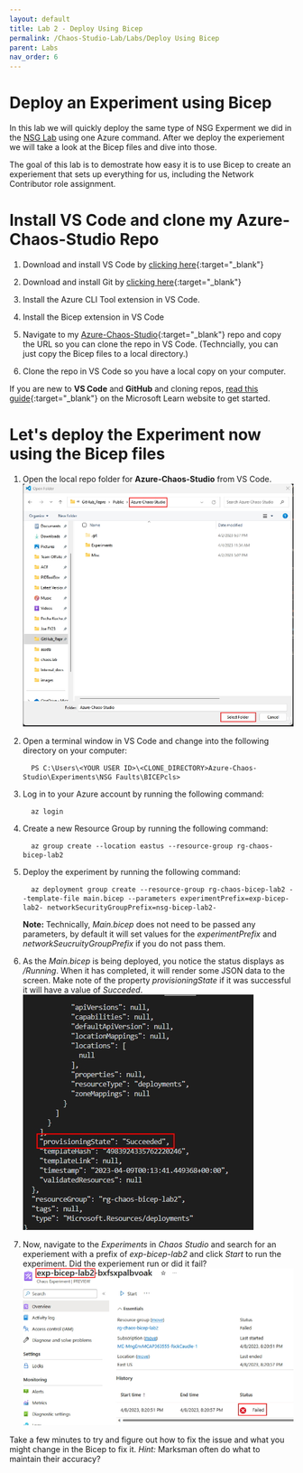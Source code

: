 ```yaml
---
layout: default
title: Lab 2 - Deploy Using Bicep
permalink: /Chaos-Studio-Lab/Labs/Deploy Using Bicep
parent: Labs 
nav_order: 6
---
```

# Deploy an Experiment using Bicep
In this lab we will quickly deploy the same type of NSG Experment we did in the [NSG Lab](/Labs/NSG-Service-Bus-Lab2.markdown) using one Azure command.  After we deploy the experiement we will take a look at the Bicep files and dive into those.  

The goal of this lab is to demostrate how easy it is to use Bicep to create an experiement that sets up everything for us, including the Network Contributor role assignment.

# Install VS Code and clone my Azure-Chaos-Studio Repo
1. Download and install VS Code by [clicking here](https://code.visualstudio.com/){:target="_blank"} 

2. Download and install Git by [clicking here](https://git-scm.com/download/win){:target="_blank"}

3. Install the Azure CLI Tool extension in VS Code.

4. Install the Bicep extension in VS Code

5. Navigate to my [Azure-Chaos-Studio](https://github.com/Rickcau/Azure-Chaos-Studio){:target="_blank"} repo and copy the URL so you can clone the repo in VS Code.  (Techncially, you can just copy the Bicep files to a local directory.)

6. Clone the repo in VS Code so you have a local copy on your computer.

If you are new to **VS Code** and **GitHub** and cloning repos, [read this guide](https://learn.microsoft.com/en-us/azure/developer/javascript/how-to/with-visual-studio-code/clone-github-repository?tabs=create-repo-command-palette%2Cinitialize-repo-activity-bar%2Ccreate-branch-command-palette%2Ccommit-changes-command-palette%2Cpush-command-palette){:target="_blank"} on the Microsoft Learn website to get started.

# Let's deploy the Experiment now using the Bicep files
1. Open the local repo folder for **Azure-Chaos-Studio** from VS Code.
![](/assets/images/Open-Repro.jpg)

2. Open a terminal window in VS Code and change into the following directory on your computer:
   ~~~
     PS C:\Users\<YOUR USER ID>\<CLONE_DIRECTORY>Azure-Chaos-Studio\Experiments\NSG Faults\BICEPcls>
   ~~~

3. Log in to your Azure account by running the following command:
   ~~~
     az login
   ~~~

4. Create a new Resource Group by running the following command:
   ~~~
     az group create --location eastus --resource-group rg-chaos-bicep-lab2
   ~~~

5. Deploy the experiment by running the following command:
   ~~~
     az deployment group create --resource-group rg-chaos-bicep-lab2 --template-file main.bicep --parameters experimentPrefix=exp-bicep-lab2- networkSecurityGroupPrefix=nsg-bicep-lab2-
   ~~~

   **Note:**  Technically, *Main.bicep* does not need to be passed any parameters, by default it will set values for the *experimentPrefix* and *networkSeucruityGroupPrefix* if you do not pass them.

6. As the *Main.bicep* is being deployed, you notice the status displays as */Running*.  When it has completed, it will render some JSON data to the screen.  Make note of the property *provisioningState* if it was successful it will have a value of *Succeded*.
![](/assets/images/Bicep-Completed.jpg) 

7. Now, navigate to the *Experiments* in *Chaos Studio* and search for an experiement with a prefix of *exp-bicep-lab2* and click *Start* to run the experiment.
Did the experiement run or did it fail?  
![](/assets/images/Lab2-Failed.jpg)

Take a few minutes to try and figure out how to fix the issue and what you might change in the Bicep to fix it.  *Hint:* Marksman often do what to maintain their accuracy?



 


